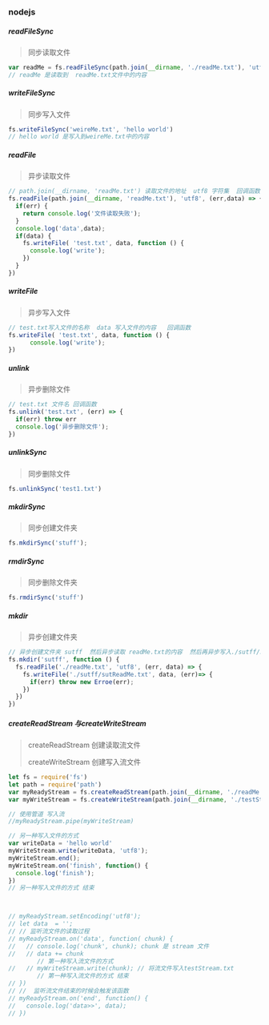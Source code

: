 ### nodejs 

##### readFileSync  

> 同步读取文件 

```js
var readMe = fs.readFileSync(path.join(__dirname, './readMe.txt'), 'utf8')
// readMe 是读取到  readMe.txt文件中的内容
```

##### writeFileSync  

> 同步写入文件

```js
fs.writeFileSync('weireMe.txt', 'hello world')
// hello world 是写入到weireMe.txt中的内容
```

##### readFile

> 异步读取文件

```js
// path.join(__dirname, 'readMe.txt') 读取文件的地址  utf8 字符集  回调函数
fs.readFile(path.join(__dirname, 'readMe.txt'), 'utf8', (err,data) => {
  if(err) {
    return console.log('文件读取失败');
  }
  console.log('data',data);
  if(data) {
    fs.writeFile( 'test.txt', data, function () {
      console.log('write');
    })
  }
})
```

##### writeFile

> 异步写入文件

```js
// test.txt写入文件的名称  data 写入文件的内容   回调函数
fs.writeFile( 'test.txt', data, function () {
      console.log('write');
})
```

##### unlink

> 异步删除文件

```js
// test.txt 文件名 回调函数
fs.unlink('test.txt', (err) => {
  if(err) throw err
  console.log('异步删除文件');
})
```

##### unlinkSync

> 同步删除文件

```js
fs.unlinkSync('test1.txt')
```

##### mkdirSync 

>同步创建文件夹

```js
fs.mkdirSync('stuff');
```

##### rmdirSync

> 同步删除文件夹

```js
fs.rmdirSync('stuff')
```

##### mkdir 

> 异步创建文件夹

```js
// 异步创建文件夹 sutff  然后异步读取 readMe.txt的内容  然后再异步写入./sutff/sutReadMe.txt中
fs.mkdir('sutff', function () {
  fs.readFile('./readMe.txt', 'utf8', (err, data) => {
    fs.writeFile('./sutff/sutReadMe.txt', data, (err)=> {
      if(err) throw new Erroe(err);
    })
  })
})
```



##### createReadStream 与createWriteStream

> createReadStream 创建读取流文件
>
> createWriteStream 创建写入流文件

```js
let fs = require('fs')
let path = require('path')
var myReadyStream = fs.createReadStream(path.join(__dirname, './readMe.txt'))
var myWriteStream = fs.createWriteStream(path.join(__dirname, './testStream.txt'));

// 使用管道 写入流
//myReadyStream.pipe(myWriteStream)

// 另一种写入文件的方式
var writeData = 'hello world'
myWriteStream.write(writeData, 'utf8');
myWriteStream.end();
myWriteStream.on('finish', function() {
  console.log('finish');
})
// 另一种写入文件的方式 结束



// myReadyStream.setEncoding('utf8');
// let data  = '';
// // 监听流文件的读取过程
// myReadyStream.on('data', function( chunk) {
//   // console.log('chunk', chunk); chunk 是 stream 文件
//   // data += chunk
		// 第一种写入流文件的方式
//   // myWriteStream.write(chunk); // 将流文件写入testStream.txt
		// 第一种写入流文件的方式 结束
// })
// //  监听流文件结束的时候会触发该函数
// myReadyStream.on('end', function() {
//   console.log('data>>', data);
// })
```


